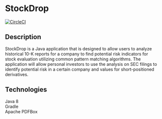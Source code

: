 # StockDrop
[![CircleCI](https://circleci.com/gh/mike-le/StockDrop.svg?style=shield)](https://circleci.com/gh/mike-le/StockDrop)

## Description
StockDrop is a Java application that is designed to allow users to analyze historical 10-K reports for a company to find potential risk indicators for stock evaluation utilizing common pattern matching algorithms. The application will allow personal investors to use the analysis on SEC filings to identify potential risk in a certain company and values for short-positioned derivatives.  
  
## Technologies
Java 8  
Gradle  
Apache PDFBox  
